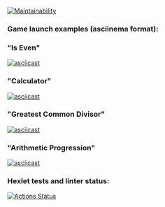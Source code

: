 [![Maintainability](https://api.codeclimate.com/v1/badges/bbc5e74e07e9f42af423/maintainability)](https://codeclimate.com/github/DmitryCo/java-project-61/maintainability)

### Game launch examples (asciinema format):
### "Is Even"
[![asciicast](https://asciinema.org/a/baz1htNFUO4EZrnnQdyyQlZxS.svg)](https://asciinema.org/a/baz1htNFUO4EZrnnQdyyQlZxS)
### "Calculator"
[![asciicast](https://asciinema.org/a/AM2ikNStqKXjnKLvYIq3POHk0.svg)](https://asciinema.org/a/AM2ikNStqKXjnKLvYIq3POHk0)
### "Greatest Common Divisor"
[![asciicast](https://asciinema.org/a/jeaKaeQmt3FQSIpDmoTliwBIF.svg)](https://asciinema.org/a/jeaKaeQmt3FQSIpDmoTliwBIF)
### "Arithmetic Progression"
[![asciicast](https://asciinema.org/a/cDVTmppuv4PAKeLhCQt0rgouH.svg)](https://asciinema.org/a/cDVTmppuv4PAKeLhCQt0rgouH)

### Hexlet tests and linter status:
[![Actions Status](https://github.com/DmitryCo/java-project-61/actions/workflows/hexlet-check.yml/badge.svg)](https://github.com/DmitryCo/java-project-61/actions)